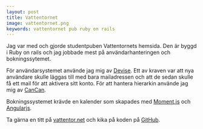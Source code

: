 ```yaml
---
layout: post
title: Vattentornet
image: vattentornet.png
keywords: vattentornet pub ruby on rails
---
```


Jag var med och gjorde studentpuben Vattentornets hemsida.
Den är byggd i Ruby on rails och jag jobbade mest på användarhanteringen och bokningssytemet.

För användarsystemet använde jag mig av [Devise](https://github.com/plataformatec/devise).
Ett av kraven var att nya användare skulle läggas till med bara mailadressen och att de sedan skulle få ett mail för att aktivera sitt konto.
För att hantera hierarkin använde jag mig av [CanCan](https://github.com/ryanb/cancan).

Bokningssystemet krävde en kalender som skapades med [Moment.js](http://momentjs.com/) och [Angularjs](https://angularjs.org).

Ta gärna en titt på [vattentor.net](http://vattentor.net/) och kika på koden på [GitHub](https://github.com/klaseskilson/vattentornet).
